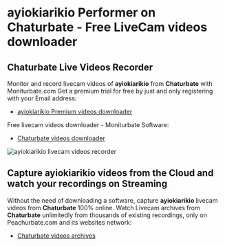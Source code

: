 # ayiokiarikio Performer on Chaturbate - Free LiveCam videos downloader

## Chaturbate Live Videos Recorder

Monitor and record livecam videos of **ayiokiarikio** from **Chaturbate** with Moniturbate.com
Get a premium trial for free by just and only registering with your Email address:
* [ayiokiarikio Premium videos downloader](https://moniturbate.com/request-demo-licence-key.html)

Free livecam videos downloader - Moniturbate Software:
* [Chaturbate videos downloader](https://moniturbate.com/moniturbate-download-software.html)

![ayiokiarikio livecam videos recorder](https://peachurnet.com/templates/moniturbate-software.png)


## Capture ayiokiarikio videos from the Cloud and watch your recordings on Streaming

Without the need of downloading a software, capture **ayiokiarikio** livecam videos from **Chaturbate** 100% online.
Watch Livecam archives from **Chaturbate** unlimitedly from thousands of existing recordings, only on Peachurbate.com and its websites network:
* [Chaturbate videos archives](https://peachurnet.com/)